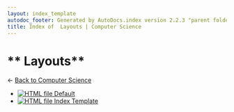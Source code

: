 ```yaml
---
layout: index_template
autodoc_footer: Generated by AutoDocs.index version 2.2.3 "parent folders in indexes *should* now display properly" ⓒ Starwort, 2020
title: Index of  Layouts | Computer Science
---
```


# ** Layouts**

← [Back to Computer Science](..)

- [![HTML file](https://img.icons8.com/windows/512/03dac6/regular-document.png) Default](./_layouts/default.html)
- [![HTML file](https://img.icons8.com/windows/512/03dac6/regular-document.png) Index Template](./_layouts/index_template.html)
